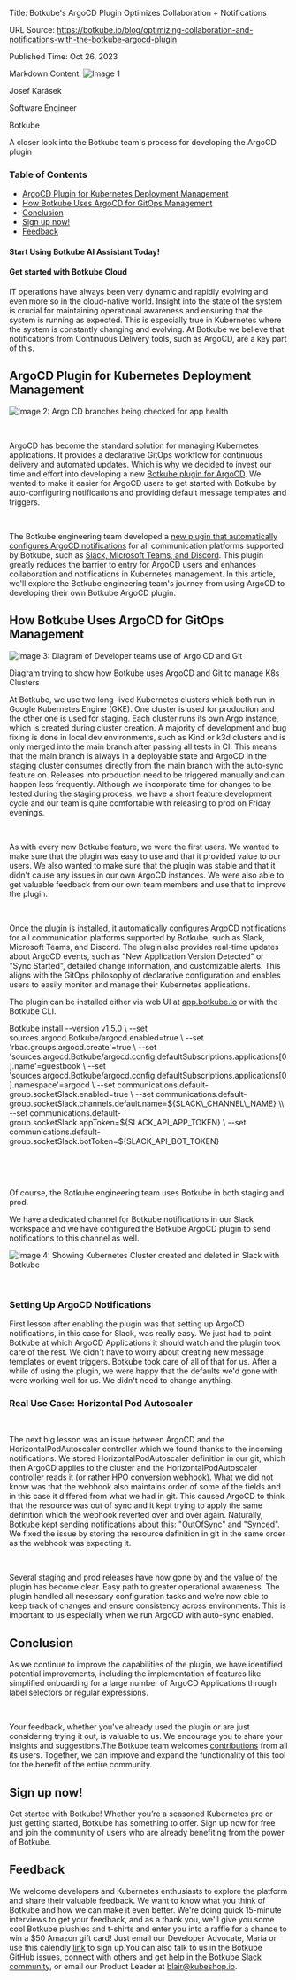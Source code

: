Title: Botkube's ArgoCD Plugin Optimizes Collaboration + Notifications

URL Source: https://botkube.io/blog/optimizing-collaboration-and-notifications-with-the-botkube-argocd-plugin

Published Time: Oct 26, 2023

Markdown Content:
![Image 1](https://assets-global.website-files.com/634fabb21508d6c9db9bc46f/636df3f0810c273feb4b4ad3_VEyGvbbIe6fYlHwidQsOYSS3FvzlHuQsOUjeuZzXWJw.jpeg)

Josef Karásek

Software Engineer

Botkube

A closer look into the Botkube team's process for developing the ArgoCD plugin

### Table of Contents

*   [ArgoCD Plugin for Kubernetes Deployment Management](#argocd-plugin-for-kubernetes-deployment-management)
*   [How Botkube Uses ArgoCD for GitOps Management](#how-botkube-uses-argocd-for-gitops-management)
*   [Conclusion](#conclusion)
*   [Sign up now!](#sign-up-now-)
*   [Feedback](#feedback)

#### Start Using Botkube AI Assistant Today!

#### Get started with Botkube Cloud

IT operations have always been very dynamic and rapidly evolving and even more so in the cloud-native world. Insight into the state of the system is crucial for maintaining operational awareness and ensuring that the system is running as expected. This is especially true in Kubernetes where the system is constantly changing and evolving. At Botkube we believe that notifications from Continuous Delivery tools, such as ArgoCD, are a key part of this.

ArgoCD Plugin for Kubernetes Deployment Management
--------------------------------------------------

![Image 2: Argo CD branches being checked for app health](https://assets-global.website-files.com/634fabb21508d6c9db9bc46f/650e09b69191288d41cf2161_rih56gy96kbqx4UzlDDmVadKW9ieXnfmbXLOwzJiDWgHBDzmW0vG867PZM74YdzH5YkNHY-9F2xaVfJTam8eFpvSgzoB4EX-FxDPzLzqMvKJmSNtSBwIRifp2EctcHW3oeh_ruepqkKpwhfFyDzS5Kc.gif)

‍

ArgoCD has become the standard solution for managing Kubernetes applications. It provides a declarative GitOps workflow for continuous delivery and automated updates. Which is why we decided to invest our time and effort into developing a new [Botkube plugin for ArgoCD](https://botkube.io/integration/argo-cd-botkube-kubernetes-integration). We wanted to make it easier for ArgoCD users to get started with Botkube by auto-configuring notifications and providing default message templates and triggers.

‍

The Botkube engineering team developed a [new plugin that automatically configures ArgoCD notifications](https://docs.botkube.io/usage/source/argocd) for all communication platforms supported by Botkube, such as [Slack, Microsoft Teams, and Discord](https://botkube.io/integrations). This plugin greatly reduces the barrier to entry for ArgoCD users and enhances collaboration and notifications in Kubernetes management. In this article, we'll explore the Botkube engineering team's journey from using ArgoCD to developing their own Botkube ArgoCD plugin.

How Botkube Uses ArgoCD for GitOps Management
---------------------------------------------

![Image 3: Diagram of Developer teams use of Argo CD and Git](https://assets-global.website-files.com/634fabb21508d6c9db9bc46f/653a912003e50d0ea9eb0c15_Argo%20Sync%20Image%20(1).png)

Diagram trying to show how Botkube uses ArgoCD and Git to manage K8s Clusters

At Botkube, we use two long-lived Kubernetes clusters which both run in Google Kubernetes Engine (GKE). One cluster is used for production and the other one is used for staging. Each cluster runs its own Argo instance, which is created during cluster creation. A majority of development and bug fixing is done in local dev environments, such as Kind or k3d clusters and is only merged into the main branch after passing all tests in CI. This means that the main branch is always in a deployable state and ArgoCD in the staging cluster consumes directly from the main branch with the auto-sync feature on. Releases into production need to be triggered manually and can happen less frequently. Although we incorporate time for changes to be tested during the staging process, we have a short feature development cycle and our team is quite comfortable with releasing to prod on Friday evenings.

‍

As with every new Botkube feature, we were the first users. We wanted to make sure that the plugin was easy to use and that it provided value to our users. We also wanted to make sure that the plugin was stable and that it didn't cause any issues in our own ArgoCD instances. We were also able to get valuable feedback from our own team members and use that to improve the plugin.

‍

[Once the plugin is installed](https://docs.botkube.io/configuration/source/argocd/), it automatically configures ArgoCD notifications for all communication platforms supported by Botkube, such as Slack, Microsoft Teams, and Discord. The plugin also provides real-time updates about ArgoCD events, such as "New Application Version Detected" or "Sync Started", detailed change information, and customizable alerts. This aligns with the GitOps philosophy of declarative configuration and enables users to easily monitor and manage their Kubernetes applications.

The plugin can be installed either via web UI at [app.botkube.io](http://app.botkube.io/) or with the Botkube CLI.

  Botkube install --version v1.5.0 \\
  --set sources.argocd.Botkube/argocd.enabled=true \\
  --set 'rbac.groups.argocd.create'=true \\
  --set 'sources.argocd.Botkube/argocd.config.defaultSubscriptions.applications\[0\].name'=guestbook \\
  --set 'sources.argocd.Botkube/argocd.config.defaultSubscriptions.applications\[0\].namespace'=argocd \\
  --set communications.default-group.socketSlack.enabled=true \\
  --set communications.default-group.socketSlack.channels.default.name=${SLACK\_CHANNEL\_NAME} \\
  --set communications.default-group.socketSlack.appToken=${SLACK\_API\_APP\_TOKEN} \\
  --set communications.default-group.socketSlack.botToken=${SLACK\_API\_BOT\_TOKEN}

‍

‍

Of course, the Botkube engineering team uses Botkube in both staging and prod.

We have a dedicated channel for Botkube notifications in our Slack workspace and we have configured the Botkube ArgoCD plugin to send notifications to this channel as well.

![Image 4: Showing Kubernetes Cluster created and deleted in Slack with Botkube](https://assets-global.website-files.com/634fabb21508d6c9db9bc46f/653a68dff56c4c123324282e_L72F7n2Dmu8c1Ua4Zpyw7FLyLF4LTUh7AjQ8cKUg5u8TguoHXxfwbYBJYMtZjMXCm6PXk3xyEj-dwF83OsRdwoA-RXiMUHSnIQppKb6WnZSim6V8x5_1vp94dlRVuFj7L_fFlwG7Ir_VYrORpIZkzmA.png)

‍

### Setting Up ArgoCD Notifications

First lesson after enabling the plugin was that setting up ArgoCD notifications, in this case for Slack, was really easy. We just had to point Botkube at which ArgoCD Applications it should watch and the plugin took care of the rest. We didn't have to worry about creating new message templates or event triggers. Botkube took care of all of that for us. After a while of using the plugin, we were happy that the defaults we'd gone with were working well for us. We didn't need to change anything.

### Real Use Case: Horizontal Pod Autoscaler

‍

The next big lesson was an issue between ArgoCD and the HorizontalPodAutoscaler controller which we found thanks to the incoming notifications. We stored HorizontalPodAutoscaler definition in our git, which then ArgoCD applies to the cluster and the HorizontalPodAutoscaler controller reads it (or rather HPO conversion [webhook](https://github.com/kubernetes/kubernetes/issues/74099)). What we did not know was that the webhook also maintains order of some of the fields and in this case it differed from what we had in git. This caused ArgoCD to think that the resource was out of sync and it kept trying to apply the same definition which the webhook reverted over and over again. Naturally, Botkube kept sending notifications about this: "OutOfSync" and "Synced". We fixed the issue by storing the resource definition in git in the same order as the webhook was expecting it.

‍

Several staging and prod releases have now gone by and the value of the plugin has become clear. Easy path to greater operational awareness. The plugin handled all necessary configuration tasks and we're now able to keep track of changes and ensure consistency across environments. This is important to us especially when we run ArgoCD with auto-sync enabled.

Conclusion
----------

As we continue to improve the capabilities of the plugin, we have identified potential improvements, including the implementation of features like simplified onboarding for a large number of ArgoCD Applications through label selectors or regular expressions.

‍

Your feedback, whether you've already used the plugin or are just considering trying it out, is valuable to us. We encourage you to share your insights and suggestions.The Botkube team welcomes [contributions](https://github.com/kubeshop/botkube) from all its users. Together, we can improve and expand the functionality of this tool for the benefit of the entire community.

Sign up now!
------------

Get started with Botkube! Whether you’re a seasoned Kubernetes pro or just getting started, Botkube has something to offer. Sign up now for free and join the community of users who are already benefiting from the power of Botkube.

Feedback
--------

We welcome developers and Kubernetes enthusiasts to explore the platform and share their valuable feedback. We want to know what you think of Botkube and how we can make it even better. We're doing quick 15-minute interviews to get your feedback, and as a thank you, we'll give you some cool Botkube plushies and t-shirts and enter you into a raffle for a chance to win a $50 Amazon gift card! Just email our Developer Advocate, Maria or use this calendly [link](https://calendly.com/maria-botkube) to sign up.You can also talk to us in the Botkube GitHub issues, connect with others and get help in the Botkube [Slack community](http://join.botkube.io/), or email our Product Leader at blair@kubeshop.io.
